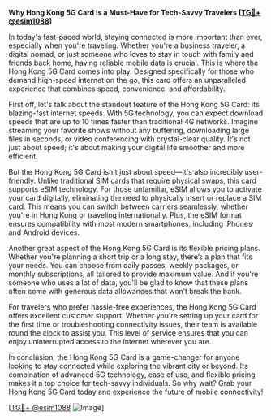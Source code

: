 **Why Hong Kong 5G Card is a Must-Have for Tech-Savvy Travelers [[TG💪+ @esim1088](https://t.me/s/esim1088)]**

In today's fast-paced world, staying connected is more important than ever, especially when you're traveling. Whether you're a business traveler, a digital nomad, or just someone who loves to stay in touch with family and friends back home, having reliable mobile data is crucial. This is where the Hong Kong 5G Card comes into play. Designed specifically for those who demand high-speed internet on the go, this card offers an unparalleled experience that combines speed, convenience, and affordability.

First off, let's talk about the standout feature of the Hong Kong 5G Card: its blazing-fast internet speeds. With 5G technology, you can expect download speeds that are up to 10 times faster than traditional 4G networks. Imagine streaming your favorite shows without any buffering, downloading large files in seconds, or video conferencing with crystal-clear quality. It's not just about speed; it's about making your digital life smoother and more efficient.

But the Hong Kong 5G Card isn't just about speed—it's also incredibly user-friendly. Unlike traditional SIM cards that require physical swaps, this card supports eSIM technology. For those unfamiliar, eSIM allows you to activate your card digitally, eliminating the need to physically insert or replace a SIM card. This means you can switch between carriers seamlessly, whether you're in Hong Kong or traveling internationally. Plus, the eSIM format ensures compatibility with most modern smartphones, including iPhones and Android devices.

Another great aspect of the Hong Kong 5G Card is its flexible pricing plans. Whether you're planning a short trip or a long stay, there’s a plan that fits your needs. You can choose from daily passes, weekly packages, or monthly subscriptions, all tailored to provide maximum value. And if you're someone who uses a lot of data, you'll be glad to know that these plans often come with generous data allowances that won’t break the bank.

For travelers who prefer hassle-free experiences, the Hong Kong 5G Card offers excellent customer support. Whether you're setting up your card for the first time or troubleshooting connectivity issues, their team is available round the clock to assist you. This level of service ensures that you can enjoy uninterrupted access to the internet wherever you are.

In conclusion, the Hong Kong 5G Card is a game-changer for anyone looking to stay connected while exploring the vibrant city or beyond. Its combination of advanced 5G technology, ease of use, and flexible pricing makes it a top choice for tech-savvy individuals. So why wait? Grab your Hong Kong 5G Card today and experience the future of mobile connectivity! 

[[TG💪+ @esim1088](https://t.me/s/esim1088) ![Image](https://i.postimg.cc/Y0z9fWf4/image.png)]